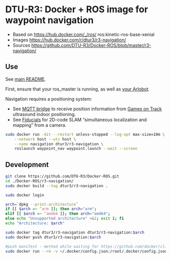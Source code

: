 # DTU-R3: Docker + ROS image for waypoint navigation
* Based on https://hub.docker.com/_/ros/ ros:kinetic-ros-base-xenial
* Images https://hub.docker.com/r/dtur3/r3-navigation/
* Sources https://github.com/DTU-R3/Docker-ROS/blob/master/r3-navigation/

## Use
See [main README](../README.md).

First, ensure that your ros_master is running, as well as [your Arlobot](../r3-arlobot/).

Navigation requires a positioning system:
* See [MQTT bridge](../r3-mqtt-bridge/README.md) to receive position information from [Games on Track](http://www.gamesontrack.com/) ultrasound indoor positioning.
* See [Fiducials](../r3-fiducials/README.md) for 2D-code SLAM “simultaneous localization and mapping” from a camera.

```sh
sudo docker run -dit --restart unless-stopped --log-opt max-size=10m \
	--network host --uts host \
	--name navigation dtur3/r3-navigation \
	roslaunch waypoint_nav waypoint.launch --wait --screen
```

## Development

```bash
git clone https://github.com/DTU-R3/Docker-ROS.git
cd ./Docker-ROS/r3-navigation/
sudo docker build --tag dtur3/r3-navigation .

sudo docker login

arch=`dpkg --print-architecture`
if [[ $arch =~ ^arm ]]; then arch="arm";
elif [[ $arch =~ ^amd64 ]]; then arch="amd64";
else echo "Unsupported architecture" >&2; exit 1; fi
echo "Architecture: $arch"

sudo docker tag dtur3/r3-navigation dtur3/r3-navigation:$arch
sudo docker push dtur3/r3-navigation:$arch

#push manifest - method while waiting for https://github.com/docker/cli/pull/138
sudo docker run --rm -v ~/.docker/config.json:/root/.docker/config.json -v $(pwd):/host weshigbee/manifest-tool push from-spec /host/manifest.yaml
```
